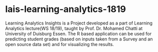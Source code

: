 # lais-learning-analytics-1819
Learning Analytics Insights is a Project developed as a part of Learning Analytics lecture(WS 18/19), taught by Prof. Dr. Mohamed Chatti at University of Duisburg Essen. The R based application can be used for predicting student grades (based on inputs taken from a Survey and an open source data set) and for visualizing the results.
